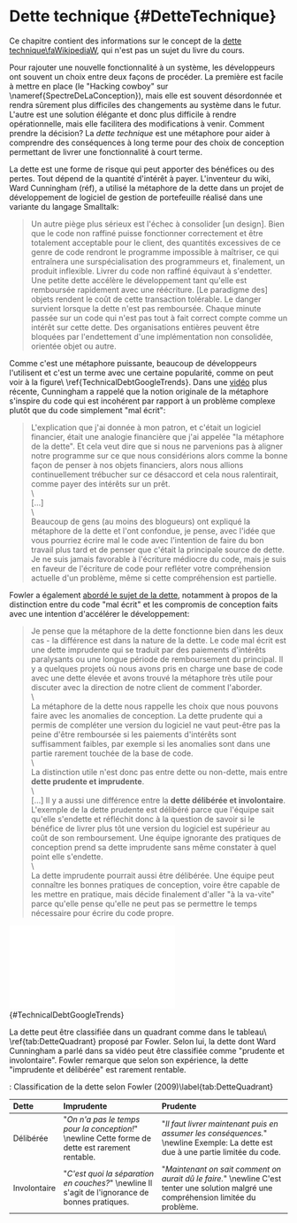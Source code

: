 # Dette technique {#DetteTechnique}

Ce chapitre contient des informations sur le concept de la [dette technique\faWikipediaW](https://fr.wikipedia.org/wiki/Dette_technique), qui n'est pas un sujet du livre du cours.

Pour rajouter une nouvelle fonctionnalité à un système, les développeurs ont souvent un choix entre deux façons de procéder. La première est facile à mettre en place (le "Hacking cowboy" sur \nameref{SpectreDeLaConception}), mais elle est souvent désordonnée et rendra sûrement plus difficiles des changements au système dans le futur. L'autre est une solution élégante et donc plus difficile à rendre opérationnelle, mais elle facilitera des modifications à venir. Comment prendre la décision? La *dette technique* est une métaphore pour aider à comprendre des conséquences à long terme pour des choix de conception permettant de livrer une fonctionnalité à court terme. 

La dette est une forme de risque qui peut apporter des bénéfices ou des pertes. Tout dépend de la quantité d'intérêt à payer. L'inventeur du wiki, Ward Cunningham (réf), a utilisé la métaphore de la dette dans un projet de développement de logiciel de gestion de portefeuille réalisé dans une variante du langage Smalltalk:

> Un autre piège plus sérieux est l'échec à consolider [un design]. 
> Bien que le code non raffiné puisse fonctionner correctement et être totalement acceptable pour le client, des quantités excessives de ce genre de code rendront le programme impossible à maîtriser, ce qui entraînera une surspécialisation des programmeurs et, finalement, un produit inflexible. 
> Livrer du code non raffiné équivaut à s'endetter. 
> Une petite dette accélère le développement tant qu'elle est remboursée rapidement avec une réécriture. 
> [Le paradigme des] objets rendent le coût de cette transaction tolérable. 
> Le danger survient lorsque la dette n'est pas remboursée. 
> Chaque minute passée sur un code qui n'est pas tout à fait correct compte comme un intérêt sur cette dette. 
> Des organisations entières peuvent être bloquées par l'endettement d'une implémentation non consolidée, orientée objet ou autre.

Comme c'est une métaphore puissante, beaucoup de développeurs l'utilisent et c'est un terme avec une certaine popularité, comme on peut voir à la figure\ \ref{TechnicalDebtGoogleTrends}. Dans une [vidéo](https://www.youtube.com/watch?v=pqeJFYwnkjE) plus récente, Cunningham a rappelé que la notion originale de la métaphore s'inspire du code qui est incohérent par rapport à un problème complexe plutôt que du code simplement "mal écrit":

> L'explication que j'ai donnée à mon patron, et c'était un logiciel financier, était une analogie financière que j'ai appelée "la métaphore de la dette". Et cela veut dire que si nous ne parvenions pas à aligner notre programme sur ce que nous considérions alors comme la bonne façon de penser à nos objets financiers, alors nous allions continuellement trébucher sur ce désaccord et cela nous ralentirait, comme payer des intérêts sur un prêt.  
> \   
> [...]  
> \   
> Beaucoup de gens (au moins des blogueurs) ont expliqué la métaphore de la dette et l'ont confondue, je pense, avec l'idée que vous pourriez écrire mal le code avec l'intention de faire du bon travail plus tard et de penser que c'était la principale source de dette. Je ne suis jamais favorable à l'écriture médiocre du code, mais je suis en faveur de l'écriture de code pour refléter votre compréhension actuelle d'un problème, même si cette compréhension est partielle.

Fowler a également [abordé le sujet de la dette](https://martinfowler.com/bliki/TechnicalDebtQuadrant.html), notamment à propos de la distinction entre du code "mal écrit" et les compromis de conception faits avec une intention d'accélérer le développement:

> Je pense que la métaphore de la dette fonctionne bien dans les deux cas - la différence est dans la nature de la dette. Le code mal écrit est une dette imprudente qui se traduit par des paiements d'intérêts paralysants ou une longue période de remboursement du principal. Il y a quelques projets où nous avons pris en charge une base de code avec une dette élevée et avons trouvé la métaphore très utile pour discuter avec la direction de notre client de comment l'aborder.  
> \   
> La métaphore de la dette nous rappelle les choix que nous pouvons faire avec les anomalies de conception. La dette prudente qui a permis de compléter une version du logiciel ne vaut peut-être pas la peine d'être remboursée si les paiements d'intérêts sont suffisamment faibles, par exemple si les anomalies sont dans une partie rarement touchée de la base de code.  
> \   
> La distinction utile n'est donc pas entre dette ou non-dette, mais entre **dette prudente et imprudente**.  
> \   
> [...] Il y a aussi une différence entre la **dette délibérée et involontaire**. L'exemple de la dette prudente est délibéré parce que l'équipe sait qu'elle s'endette et réfléchit donc à la question de savoir si le bénéfice de livrer plus tôt une version du logiciel est supérieur au coût de son remboursement. Une équipe ignorante des pratiques de conception prend sa dette imprudente sans même constater à quel point elle s'endette.  
> \   
> La dette imprudente pourrait aussi être délibérée. Une équipe peut connaître les bonnes pratiques de conception, voire être capable de les mettre en pratique, mais décide finalement d'aller "à la va-vite" parce qu'elle pense qu'elle ne peut pas se permettre le temps nécessaire pour écrire du code propre.

![Tendances Google (trends.google.com) pour le terme "dette technique" (anglais *technical debt*)](images/TechnicalDebtGoogleTrends.pdf){#TechnicalDebtGoogleTrends}

La dette peut être classifiée dans un quadrant comme dans le tableau\ \ref{tab:DetteQuadrant} proposé par Fowler. Selon lui, la dette dont Ward Cunningham a parlé dans sa vidéo peut être classifiée comme "prudente et involontaire". Fowler remarque que selon son expérience, la dette "imprudente et délibérée" est rarement rentable. 

: Classification de la dette selon Fowler (2009)\label{tab:DetteQuadrant}

Dette | Imprudente | Prudente
:--|:----------|:----------
Délibérée | "*On n'a pas le temps pour la conception!*" \newline Cette forme de dette est rarement rentable.  |  "*Il faut livrer maintenant puis en assumer les conséquences.*" \newline Exemple: La dette est due à une partie limitée du code.
Involontaire | "*C'est quoi la séparation en couches?*" \newline Il s'agit de l'ignorance de bonnes pratiques. | "*Maintenant on sait comment on aurait dû le faire.*" \newline C'est tenter une solution malgré une compréhension limitée du problème.


